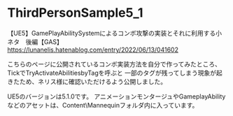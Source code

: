 # ThirdPersonSample5_1

【UE5】GamePlayAbilitySystemによるコンボ攻撃の実装とそれに利用する小ネタ　後編【GAS】
https://lunanelis.hatenablog.com/entry/2022/06/13/041602

こちらのページに公開されているコンボ実装方法を自分で作ってみたところ、TickでTryActivateAbilitiesbyTagを呼ぶと
一部のタグが残ってしまう現象が起きたため、ネリス様に確認いただけるよう公開しました。

UE5のバージョンは5.1.0です。
アニメーションモンタージュやGameplayAbilityなどのアセットは、Content\Mannequinフォルダ内に入っています。
